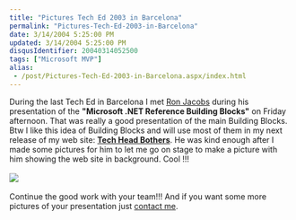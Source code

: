 ```yaml
---
title: "Pictures Tech Ed 2003 in Barcelona"
permalink: "Pictures-Tech-Ed-2003-in-Barcelona"
date: 3/14/2004 5:25:00 PM
updated: 3/14/2004 5:25:00 PM
disqusIdentifier: 20040314052500
tags: ["Microsoft MVP"]
alias:
 - /post/Pictures-Tech-Ed-2003-in-Barcelona.aspx/index.html
---
```

During the last Tech Ed in Barcelona I met [Ron Jacobs](http://blogs.msdn.com/RJacobs "His Blog") during his presentation of the <b>"Microsoft .NET Reference Building Blocks"</b> on Friday afternoon. That was really a good presentation of the main Building Blocks. Btw I like this idea of Building Blocks and will use most of them in my next release of my web site: [<b>Tech Head Bothers</b>](http://www.techheadbrothers.com/ "Tech Head Brothers"). He was kind enough after I made some pictures for him to let me go on stage to make a picture with him showing the web site in background. Cool !!!<br><br>![](http://perso.wanadoo.fr/laurent.kempe/images/ronjacobs.jpg)<br><br>Continue the good work with your team!!! And if you want some more pictures of your presentation just [contact me](mailto:lkempe@netcourrier.com).
